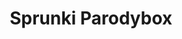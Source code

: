 ---
slug: sprunki-parodybox-1922
title: Sprunki Parodybox
description: "Sprunki Parodybox is an exciting online game. Play for free directly in your browser!"
icon: /images/popular_mods/Sprunki Parodybox.png
url: https://wowtbc.net/sprunkin/parodybox/index.html
previewImage: /images/popular_mods/Sprunki Parodybox.png
type: popular mods

# SEO配置
seo:
  title: "Sprunki Parodybox - Play Free Online Game | Fun Browser Games"
  description: "Sprunki Parodybox - Play this fun online game for free in your browser. No download required!"
  ogImage: "/images/popular_mods/Sprunki Parodybox.png"
  keywords: "sprunki-parodybox-1922, online game, browser game, free game, popular mods game, play online"

videoUrls:
  - https://www.youtube.com/embed/example1
  - https://www.youtube.com/embed/example2

whyPlay:
  title: "Why Play Sprunki Parodybox?"
  items:
    - "Immersive Gameplay: Sprunki Parodybox offers an engaging and immersive gaming experience that will keep you entertained for hours"
    - "Challenging Levels: Test your skills with increasingly difficult challenges and obstacles"
    - "Beautiful Graphics: Enjoy stunning visuals and smooth animations that bring the game world to life"
    - "Regular Updates: New content and features are added regularly to keep the game fresh and exciting"
    - "Free to Play: Experience all the fun without spending a penny"
    - "Community Features: Connect with other players, share strategies, and compete for high scores"
    - "Cross-Platform: Play on any device with a web browser, no downloads required"

features:
  title: "Key Features of Sprunki Parodybox"
  image: "/images/popular_mods/Sprunki Parodybox.png"
  items:
    - "Intuitive Controls: Easy to learn controls make Sprunki Parodybox accessible for players of all skill levels"
    - "Multiple Game Modes: Enjoy various gameplay options that provide different challenges and experiences"
    - "Character Customization: Personalize your gaming experience with unique characters and items"
    - "Achievement System: Complete special tasks to earn rewards and recognition"
    - "Leaderboards: Compete with players worldwide and see who can achieve the highest scores"

characteristics:
  title: "Game Characteristics"
  image: "/images/popular_mods/Sprunki Parodybox.png"
  items:
    - "Genre: Popular mods game with elements of strategy and skill"
    - "Difficulty: Suitable for both casual gamers and those seeking a challenge"
    - "Play Time: Quick sessions or extended gameplay, depending on your preference"
    - "Art Style: Vibrant and engaging visuals that enhance the gaming experience"
    - "Sound Design: Immersive audio that complements the gameplay perfectly"

info: "Sprunki Parodybox is an exciting online game that offers players a unique and engaging gaming experience. With its intuitive controls, stunning visuals, and challenging gameplay, Sprunki Parodybox provides hours of entertainment for players of all ages and skill levels. Whether you're looking for a quick gaming session during a break or an extended play session, Sprunki Parodybox delivers an immersive experience that will keep you coming back for more. The game features multiple levels of increasing difficulty, ensuring that players are constantly challenged as they progress. With regular updates adding new content and features, Sprunki Parodybox remains fresh and exciting, providing endless entertainment options for its growing community of players."

howToPlayIntro: "Welcome to Sprunki Parodybox! This guide will walk you through the basics and help you master the game. Whether you're a beginner or looking to improve your skills, these tips and instructions will enhance your gaming experience."

howToPlaySteps:
  - title: "Getting Started"
    description: "Begin your Sprunki Parodybox adventure by familiarizing yourself with the controls. Use your keyboard or mouse to navigate through the game interface. The tutorial will guide you through the basic mechanics and help you understand the objectives."
  - title: "Understanding the Objectives"
    description: "In Sprunki Parodybox, your main goal is to progress through levels by completing specific objectives. Each level presents unique challenges that require different strategies and approaches."
  - title: "Mastering the Controls"
    description: "Practice using the controls to improve your precision and reaction time. Sprunki Parodybox requires quick reflexes and strategic thinking to overcome obstacles and defeat opponents."
  - title: "Utilizing Power-ups"
    description: "Collect power-ups throughout the game to enhance your abilities and overcome difficult challenges. Each power-up offers unique advantages that can be crucial for success."
  - title: "Developing Strategies"
    description: "As you progress in Sprunki Parodybox, develop effective strategies for different scenarios. Analyze patterns, anticipate challenges, and adapt your approach to maximize your performance."

faq:
  title: "Frequently Asked Questions about Sprunki Parodybox"
  items:
    - question: "Is Sprunki Parodybox free to play?"
      answer: "Yes, Sprunki Parodybox is completely free to play directly in your web browser. No downloads or purchases are required to enjoy the full game experience."
    - question: "Can I play Sprunki Parodybox on mobile devices?"
      answer: "Yes, Sprunki Parodybox is optimized for both desktop and mobile play. You can enjoy the game on any device with a web browser and internet connection."
    - question: "Are there any in-game purchases?"
      answer: "While Sprunki Parodybox is free to play, there may be optional in-game purchases available for cosmetic items or additional features that don't affect core gameplay."
    - question: "How often is Sprunki Parodybox updated?"
      answer: "The developers regularly update Sprunki Parodybox with new content, features, and improvements based on player feedback and game performance."
    - question: "Can I play Sprunki Parodybox offline?"
      answer: "Currently, Sprunki Parodybox requires an internet connection to play as it's a browser-based online game."
    - question: "Is Sprunki Parodybox suitable for children?"
      answer: "Yes, Sprunki Parodybox is designed to be family-friendly and suitable for players of all ages."
    - question: "How do I report bugs or issues?"
      answer: "If you encounter any problems while playing Sprunki Parodybox, you can report them through the game's support page or contact the developers directly through their website."
    - question: "Still Have Questions?"
      answer: "If you have additional questions about Sprunki Parodybox that aren't covered in this FAQ, please visit our support center or contact our customer service team for assistance."
---